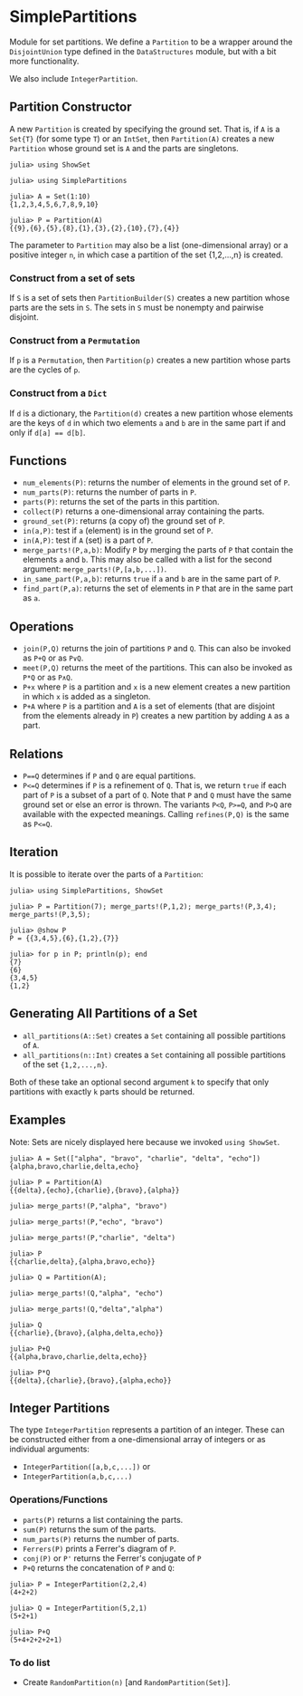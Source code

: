 # SimplePartitions


Module for set partitions. We define a
`Partition` to be a wrapper around the `DisjointUnion` type defined
in the `DataStructures` module, but with a bit more functionality.

We also include `IntegerPartition`.


## Partition Constructor

A new `Partition` is created by specifying the ground set. That is, if `A`
is a `Set{T}` (for some type `T`) or an `IntSet`, then `Partition(A)` creates
a new `Partition` whose ground set is `A` and the parts are singletons.
```
julia> using ShowSet

julia> using SimplePartitions

julia> A = Set(1:10)
{1,2,3,4,5,6,7,8,9,10}

julia> P = Partition(A)
{{9},{6},{5},{8},{1},{3},{2},{10},{7},{4}}
```
The parameter to `Partition` may also be a list (one-dimensional array) or
a positive integer `n`, in which case a partition of the set {1,2,...,n} is
created.

### Construct from a set of sets

If `S` is a set of sets then `PartitionBuilder(S)` creates
a new partition whose parts are the sets in `S`. The
sets in `S` must be nonempty and pairwise disjoint.

### Construct from a `Permutation`

If `p` is a `Permutation`, then `Partition(p)` creates a new
partition whose parts are the cycles of `p`.

### Construct from a `Dict`

If `d` is a dictionary, the `Partition(d)` creates a new
partition whose elements are the keys of `d` in which
two elements `a` and `b` are in the same part if and only
if `d[a] == d[b]`.

## Functions

+ `num_elements(P)`: returns the number of elements in the ground
set of `P`.
+ `num_parts(P)`: returns the number of parts in `P`.
+ `parts(P)`: returns the set of the parts in this partition.
+ `collect(P)` returns a one-dimensional array containing the parts.
+ `ground_set(P)`: returns (a copy of) the ground set of `P`.
+ `in(a,P)`: test if `a` (element) is in the ground set of `P`.
+ `in(A,P)`: test if `A` (set) is a part of `P`.
+ `merge_parts!(P,a,b)`: Modify `P` by merging the parts of `P` that contain the elements `a` and `b`. This may also be called with a list for the second argument: `merge_parts!(P,[a,b,...])`.
+ `in_same_part(P,a,b)`: returns `true` if `a` and `b` are in the same part of `P`.
+ `find_part(P,a)`: returns the set of elements in `P` that are in the same part as `a`.

## Operations

+ `join(P,Q)` returns the join of partitions `P` and `Q`. This can also be invoked as `P+Q` or as `P∨Q`.
+ `meet(P,Q)` returns the meet of the partitions. This can also be invoked as `P*Q` or as `P∧Q`.
+ `P+x` where `P` is a partition and `x` is a new element creates a new partition in which `x` is added as a singleton.
+ `P+A` where `P` is a partition and `A` is a set of elements (that are disjoint from the elements already in `P`) creates a new partition by adding `A` as a part.

## Relations

+ `P==Q` determines if `P` and `Q` are equal partitions.
+ `P<=Q` determines if `P` is a refinement of `Q`. That is, we return `true` if each part of `P` is a subset of a part of `Q`. Note that `P` and `Q` must have the same ground set or else an error is thrown. The variants `P<Q`, `P>=Q`, and `P>Q` are available with the expected meanings. Calling `refines(P,Q)` is the same as `P<=Q`.

## Iteration

It is possible to iterate over the parts of a `Partition`:
```
julia> using SimplePartitions, ShowSet

julia> P = Partition(7); merge_parts!(P,1,2); merge_parts!(P,3,4); merge_parts!(P,3,5);

julia> @show P
P = {{3,4,5},{6},{1,2},{7}}

julia> for p in P; println(p); end
{7}
{6}
{3,4,5}
{1,2}
```



## Generating All Partitions of a Set

+ `all_partitions(A::Set)` creates a `Set` containing all possible partitions of `A`.
+ `all_partitions(n::Int)` creates a `Set` containing all possible partitions of the set `{1,2,...,n}`.

Both of these take an optional second argument `k` to specify that
only partitions with exactly `k` parts should be returned.


## Examples

Note: Sets are nicely displayed here because we invoked
`using ShowSet`.

```
julia> A = Set(["alpha", "bravo", "charlie", "delta", "echo"])
{alpha,bravo,charlie,delta,echo}

julia> P = Partition(A)
{{delta},{echo},{charlie},{bravo},{alpha}}

julia> merge_parts!(P,"alpha", "bravo")

julia> merge_parts!(P,"echo", "bravo")

julia> merge_parts!(P,"charlie", "delta")

julia> P
{{charlie,delta},{alpha,bravo,echo}}

julia> Q = Partition(A);

julia> merge_parts!(Q,"alpha", "echo")

julia> merge_parts!(Q,"delta","alpha")

julia> Q
{{charlie},{bravo},{alpha,delta,echo}}

julia> P+Q
{{alpha,bravo,charlie,delta,echo}}

julia> P*Q
{{delta},{charlie},{bravo},{alpha,echo}}
```


## Integer Partitions

The type `IntegerPartition` represents a partition of an integer.
These can be constructed either from a one-dimensional array of
integers or as individual arguments:
* `IntegerPartition([a,b,c,...])` or
* `IntegerPartition(a,b,c,...)`

### Operations/Functions

* `parts(P)` returns a list containing the parts.
* `sum(P)` returns the sum of the parts.
* `num_parts(P)` returns the number of parts.
* `Ferrers(P)` prints a Ferrer's diagram of `P`.
* `conj(P)` or `P'` returns the Ferrer's conjugate of `P`
* `P+Q` returns the concatenation of `P` and `Q`:
```
julia> P = IntegerPartition(2,2,4)
(4+2+2)

julia> Q = IntegerPartition(5,2,1)
(5+2+1)

julia> P+Q
(5+4+2+2+2+1)
```



### To do list

+ Create `RandomPartition(n)` [and `RandomPartition(Set)`].
